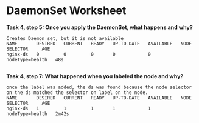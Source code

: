 # DaemonSet Worksheet


__Task 4, step 5: Once you apply the DaemonSet, what happens and why?__

```
Creates Daemon set, but it is not available
NAME       DESIRED   CURRENT   READY   UP-TO-DATE   AVAILABLE   NODE SELECTOR     AGE
nginx-ds   0         0         0       0            0           nodeType=health   48s


```

__Task 4, step 7: What happened when you labeled the node and why?__

```
once the label was added, the ds was found because the node selector on the ds matched the selector on label on the node.
NAME       DESIRED   CURRENT   READY   UP-TO-DATE   AVAILABLE   NODE SELECTOR     AGE
nginx-ds   1         1         1       1            1           nodeType=health   2m42s

```
